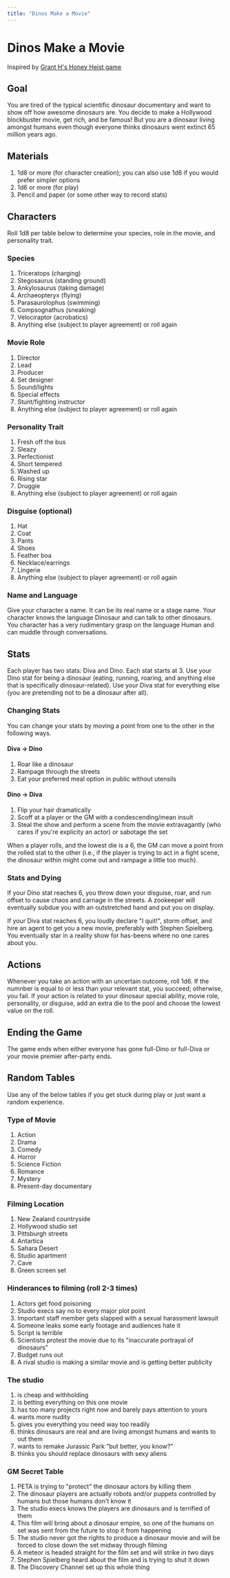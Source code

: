 ```yaml
---
title: "Dinos Make a Movie"
---
```


# Dinos Make a Movie

Inspired by [Grant H's Honey Heist game](https://imgur.com/gallery/Zpg4G)

## Goal

You are tired of the typical scientific dinosaur documentary and want to show
off how awesome dinosaurs are. You decide to make a Hollywood blockbuster movie,
get rich, and be famous! But you are a dinosaur living amongst humans even
though everyone thinks dinosaurs went extinct 65 million years ago.

## Materials

1. 1d8 or more (for character creation); you can also use 1d6 if you would
   prefer simpler options
2. 1d6 or more (for play)
3. Pencil and paper (or some other way to record stats)

## Characters

Roll 1d8 per table below to determine your species, role in the movie, and
personality trait.

### Species

1. Triceratops (charging)
2. Stegosaurus (standing ground)
3. Ankylosaurus (taking damage)
4. Archaeopteryx (flying)
5. Parasaurolophus (swimming)
6. Compsognathus (sneaking)
7. Velociraptor (acrobatics)
8. Anything else (subject to player agreement) or roll again

### Movie Role

1. Director
2. Lead
3. Producer
4. Set designer
5. Sound/lights
6. Special effects
7. Stunt/fighting instructor
8. Anything else (subject to player agreement) or roll again

### Personality Trait

1. Fresh off the bus
2. Sleazy
3. Perfectionist
4. Short tempered
5. Washed up
6. Rising star
7. Druggie
8. Anything else (subject to player agreement) or roll again

### Disguise (optional)

1. Hat
2. Coat
3. Pants
4. Shoes
5. Feather boa
6. Necklace/earrings
7. Lingerie
8. Anything else (subject to player agreement) or roll again

### Name and Language

Give your character a name. It can be its real name or a stage name. Your
character knows the language Dinosaur and can talk to other dinosaurs. You
character has a very rudimentary grasp on the language Human and can muddle
through conversations.

## Stats

Each player has two stats: Diva and Dino. Each stat starts at 3. Use your Dino
stat for being a dinosaur (eating, running, roaring, and anything else that is
specifically dinosaur-related). Use your Diva stat for everything else (you are
pretending not to be a dinosaur after all).

### Changing Stats

You can change your stats by moving a point from one to the other in the
following ways.

#### Diva -> Dino

1. Roar like a dinosaur
2. Rampage through the streets
3. Eat your preferred meal option in public without utensils

#### Dino -> Diva

1. Flip your hair dramatically
2. Scoff at a player or the GM with a condescending/mean insult
3. Steal the show and perform a scene from the movie extravagantly (who cares if
   you're explicity an actor) or sabotage the set

When a player rolls, and the lowest die is a 6, the GM can move a point from the
rolled stat to the other (i.e., if the player is trying to act in a fight scene,
the dinosaur within might come out and rampage a little too much).

### Stats and Dying

If your Dino stat reaches 6, you throw down your disguise, roar, and run offset
to cause chaos and carnage in the streets. A zookeeper will eventually subdue
you with an outstretched hand and put you on display.

If your Diva stat reaches 6, you loudly declare "I quit!", storm offset, and
hire an agent to get you a new movie, preferably with Stephen Spielberg. You
eventually star in a reality show for has-beens where no one cares about you.

## Actions

Whenever you take an action with an uncertain outcome, roll 1d6. If the numnber
is equal to or less than your relevant stat, you succeed; otherwise, you fail.
If your action is related to your dinosaur special ability, movie role,
personality, or disguise, add an extra die to the pool and choose the lowest
value on the roll.

## Ending the Game

The game ends when either everyone has gone full-Dino or full-Diva or your movie
premier after-party ends.

## Random Tables

Use any of the below tables if you get stuck during play or just want a random
experience.

### Type of Movie

1. Action
2. Drama
3. Comedy
4. Horror
5. Science Fiction
6. Romance
7. Mystery
8. Present-day documentary

### Filming Location

1. New Zealand countryside
2. Hollywood studio set
3. Pittsburgh streets
4. Antartica
5. Sahara Desert
6. Studio apartment
7. Cave
8. Green screen set

### Hinderances to filming (roll 2-3 times)

1. Actors get food poisoning
2. Studio execs say no to every major plot point
3. Important staff member gets slapped with a sexual harassment lawsuit
4. Someone leaks some early footage and audiences hate it
5. Script is terrible
6. Scientists protest the movie due to its "inaccurate portrayal of dinosaurs"
7. Budget runs out
8. A rival studio is making a similar movie and is getting better publicity

### The studio

1. is cheap and withholding
2. is betting everything on this one movie
3. has too many projects right now and barely pays attention to yours
4. wants more nudity
5. gives you everything you need way too readily
6. thinks dinosaurs are real and are living amongst humans and wants to out them
7. wants to remake Jurassic Park "but better, you know?"
8. thinks you should replace dinosaurs with sexy aliens

### GM Secret Table

1. PETA is trying to "protect" the dinosaur actors by killing them
2. The dinosaur players are actually robots and/or puppets controlled by humans
   but those humans don't know it
3. The studio execs knows the players are dinosaurs and is terrified of them
4. This film will bring about a dinosaur empire, so one of the humans on set was
   sent from the future to stop it from happening
5. The studio never got the rights to produce a dinosaur movie and will be
   forced to close down the set midway through filming
6. A meteor is headed straight for the film set and will strike in two days
7. Stephen Spielberg heard about the film and is trying to shut it down
8. The Discovery Channel set up this whole thing
